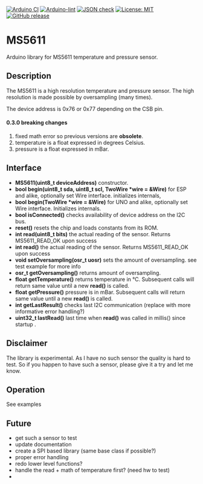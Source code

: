 
[![Arduino CI](https://github.com/RobTillaart/MS5611/workflows/Arduino%20CI/badge.svg)](https://github.com/marketplace/actions/arduino_ci)
[![Arduino-lint](https://github.com/RobTillaart/MS5611/actions/workflows/arduino-lint.yml/badge.svg)](https://github.com/RobTillaart/MS5611/actions/workflows/arduino-lint.yml)
[![JSON check](https://github.com/RobTillaart/MS5611/actions/workflows/jsoncheck.yml/badge.svg)](https://github.com/RobTillaart/MS5611/actions/workflows/jsoncheck.yml)
[![License: MIT](https://img.shields.io/badge/license-MIT-green.svg)](https://github.com/RobTillaart/MS5611/blob/master/LICENSE)
[![GitHub release](https://img.shields.io/github/release/RobTillaart/MS5611.svg?maxAge=3600)](https://github.com/RobTillaart/MS5611/releases)


# MS5611

Arduino library for MS5611 temperature and pressure sensor.


## Description

The MS5611 is a high resolution temperature and pressure sensor.
The high resolution is made possible by oversampling (many times).

The device address is 0x76 or 0x77 depending on the CSB pin.


#### 0.3.0 breaking changes

1. fixed math error so previous versions are **obsolete**.
2. temperature is a float expressed in degrees Celsius.
3. pressure is a float expressed in mBar.


## Interface

- **MS5611(uint8_t deviceAddress)** constructor.
- **bool begin(uint8_t sda, uint8_t scl, TwoWire \*wire = &Wire)** for ESP and alike, optionally set Wire interface. initializes internals, 
- **bool begin(TwoWire \*wire = &Wire)** for UNO and alike, optionally set Wire interface. Initializes internals.
- **bool isConnected()** checks availability of device address on the I2C bus.
- **reset()** resets the chip and loads constants from its ROM.
- **int read(uint8_t bits)** the actual reading of the sensor. Returns MS5611_READ_OK upon success
- **int read()** the actual reading of the sensor. Returns MS5611_READ_OK upon success
- **void setOversampling(osr_t uosr)** sets the amount of oversampling. see test example for more info
- **osr_t getOversampling()** returns amount of oversampling.
- **float getTemperature()** returns temperature in °C. Subsequent calls will return same value until a new **read()** is called.
- **float getPressure()** pressure is in mBar. Subsequent calls will return same value until a new **read()** is called.
- **int getLastResult()** checks last I2C communication (replace with more informative error handling?)
- **uint32_t lastRead()** last time when **read()** was called in millis() since startup .


## Disclaimer

The library is experimental. As I have no such sensor the quality is hard to test.
So if you happen to have such a sensor, please give it a try and let me know.


## Operation

See examples


## Future

- get such a sensor to test
- update documentation
- create a SPI based library (same base class if possible?)
- proper error handling
- redo lower level functions?
- handle the read + math of temperature first? (need hw to test)
-


